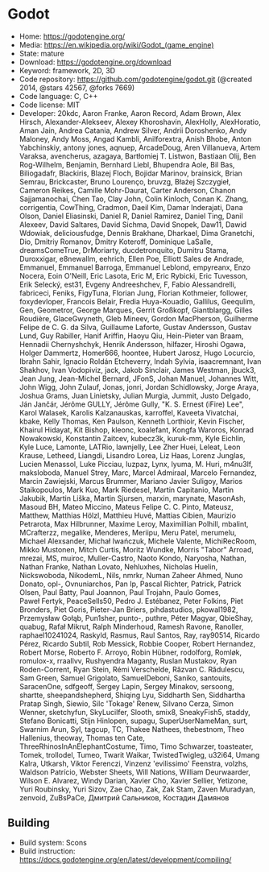 # Godot

- Home: https://godotengine.org/
- Media: https://en.wikipedia.org/wiki/Godot_(game_engine)
- State: mature
- Download: https://godotengine.org/download
- Keyword: framework, 2D, 3D
- Code repository: https://github.com/godotengine/godot.git (@created 2014, @stars 42567, @forks 7669)
- Code language: C, C++
- Code license: MIT
- Developer: 20kdc, Aaron Franke, Aaron Record, Adam Brown, Alex Hirsch, Alexander-Alekseev, Alexey Khoroshavin, AlexHolly, AlexHoratio, Aman Jain, Andrea Catania, Andrew Silver, Andrii Doroshenko, Andy Maloney, Andy Moss, Angad Kambli, Anilforextra, Anish Bhobe, Anton Yabchinskiy, antony jones, aqnuep, ArcadeDoug, Aren Villanueva, Artem Varaksa, avencherus, azagaya, Bartłomiej T. Listwon, Bastiaan Olij, Ben Rog-Wilhelm, Benjamin, Bernhard Liebl, Bhupendra Aole, Bil Bas, Biliogadafr, Blackiris, Blazej Floch, Bojidar Marinov, brainsick, Brian Semrau, Brickcaster, Bruno Lourenço, bruvzg, Błażej Szczygieł, Cameron Reikes, Camille Mohr-Daurat, Carter Anderson, Chanon Sajjamanochai, Chen Tao, Clay John, Colin Kinloch, Conan K. Zhang, corrigentia, CowThing, Cradmon, Daeil Kim, Damar Inderajati, Dana Olson, Daniel Eliasinski, Daniel R, Daniel Ramirez, Daniel Ting, Danil Alexeev, David Saltares, David Sichma, David Snopek, Daw11, Dawid Wdowiak, deliciousfudge, Dennis Brakhane, Dharkael, Dima Granetchi, Dio, Dmitriy Romanov, Dmitry Koteroff, Dominique LaSalle, dreamsComeTrue, DrMoriarty, ducdetronquito, Dumitru Stama, Duroxxigar, e8newallm, eehrich, Ellen Poe, Elliott Sales de Andrade, Emmanuel, Emmanuel Barroga, Emmanuel Leblond, empyreanx, Enzo Nocera, Eoin O'Neill, Eric Lasota, Eric M, Eric Rybicki, Eric Tuvesson, Erik Selecký, est31, Evgeny Andreeshchev, F, Fabio Alessandrelli, fabriceci, Feniks, FigyTuna, Florian Jung, Florian Kothmeier, follower, foxydevloper, Francois Belair, Fredia Huya-Kouadio, Gallilus, Geequlim, Gen, Geometror, George Marques, Gerrit Großkopf, Giantblargg, Gilles Roudière, GlaceGwyneth, Gleb Mineev, Gordon MacPherson, Guilherme Felipe de C. G. da Silva, Guillaume Laforte, Gustav Andersson, Gustav Lund, Guy Rabiller, Hanif Ariffin, Haoyu Qiu, Hein-Pieter van Braam, Hennadii Chernyshchyk, Henrik Andersson, hilfazer, Hiroshi Ogawa, Holger Dammertz, Homer666, hoontee, Hubert Jarosz, Hugo Locurcio, Ibrahn Sahir, Ignacio Roldán Etcheverry, Indah Sylvia, isaacremnant, Ivan Shakhov, Ivan Vodopiviz, jack, Jakob Sinclair, James Westman, jbuck3, Jean Jung, Jean-Michel Bernard, JFonS, Johan Manuel, Johannes Witt, John Wigg, John Zulauf, Jonas, jonri, Jordan Schidlowsky, Jorge Araya, Joshua Grams, Juan Linietsky, Julian Murgia, Jummit, Justo Delgado, Ján Jančár, Jérôme GULLY, Jérôme Gully, "K. S. Ernest (iFire) Lee", Karol Walasek, Karolis Kalzanauskas, karroffel, Kaveeta Vivatchai, kbake, Kelly Thomas, Ken Paulson, Kenneth Lorthioir, Kevin Fischer, Khairul Hidayat, Kit Bishop, kleonc, koalefant, Kongfa Waroros, Konrad Nowakowski, Konstantin Zaitcev, kubecz3k, kuruk-mm, Kyle Eichlin, Kyle Luce, Lamonte, LATRio, lawnjelly, Lee Zher Huei, Leleat, Leon Krause, Letheed, Liangdi, Lisandro Lorea, Liz Haas, Lorenz Junglas, Lucien Menassol, Luke Picciau, luzpaz, Lynx, lyuma, M. Huri, m4nu3lf, maksloboda, Manuel Strey, Marc, Marcel Admiraal, Marcelo Fernandez, Marcin Zawiejski, Marcus Brummer, Mariano Javier Suligoy, Marios Staikopoulos, Mark Kuo, Mark Riedesel, Martin Capitanio, Martin Jakubik, Martin Liška, Martin Sjursen, marxin, marynate, MasonAsh, Masoud BH, Mateo Miccino, Mateus Felipe C. C. Pinto, Mateusz, Matthew, Matthias Hölzl, Matthieu Huvé, Mattias Cibien, Maurizio Petrarota, Max Hilbrunner, Maxime Leroy, Maximillian Polhill, mbalint, MCrafterzz, megalike, Menderes, Meriipu, Meru Patel, merumelu, Michael Alexsander, Michał Iwańczuk, Michele Valente, MichiRecRoom, Mikko Mustonen, Mitch Curtis, Moritz Wundke, Morris "Tabor" Arroad, mrezai, MS, muiroc, Muller-Castro, Naoto Kondo, Naryosha, Nathan, Nathan Franke, Nathan Lovato, Nehluxhes, Nicholas Huelin, Nickswoboda, NikodemL, Nils, nmrkr, Numan Zaheer Ahmed, Nuno Donato, opl-, Ovnuniarchos, Pan Ip, Pascal Richter, Patrick, Patrick Olsen, Paul Batty, Paul Joannon, Paul Trojahn, Paulo Gomes, Paweł Fertyk, PeaceSells50, Pedro J. Estébanez, Peter Folkins, Piet Bronders, Piet Goris, Pieter-Jan Briers, pihdastudios, pkowal1982, Przemysław Gołąb, Pun1sher, punto-, puthre, Péter Magyar, QbieShay, quabug, Rafał Mikrut, Ralph Minderhoud, Ramesh Ravone, Ranoller, raphael10241024, Raskyld, Rasmus, Raul Santos, Ray, ray90514, Ricardo Pérez, Ricardo Subtil, Rob Messick, Robbie Cooper, Robert Hernandez, Robert Morse, Roberto F. Arroyo, Robin Hübner, rodolforg, Romløk, romulox-x, rraallvv, Rushyendra Maganty, Ruslan Mustakov, Ryan Roden-Corrent, Ryan Stein, Rémi Verschelde, Răzvan C. Rădulescu, Sam Green, Samuel Grigolato, SamuelDeboni, Saniko, santouits, SaracenOne, sdfgeoff, Sergey Lapin, Sergey Minakov, sersoong, shartte, sheepandshepherd, Shiqing Lyu, Siddharth Sen, Siddhartha Pratap Singh, Siewio, Silc 'Tokage' Renew, Silvano Cerza, Simon Wenner, sketchyfun, SkyLucilfer, Slooth, smix8, SneakyFish5, staddy, Stefano Bonicatti, Stijn Hinlopen, supagu, SuperUserNameMan, surt, Swarnim Arun, Syl, tagcup, TC, Thakee Nathees, thebestnom, Theo Hallenius, theoway, Thomas ten Cate, ThreeRhinosInAnElephantCostume, Timo, Timo Schwarzer, toasteater, Tomek, trollodel, Tumeo, Twarit Waikar, TwistedTwigleg, u32i64, Umang Kalra, Utkarsh, Viktor Ferenczi, Vinzenz 'evilissimo' Feenstra, volzhs, Waldson Patrício, Webster Sheets, Will Nations, William Deurwaarder, Wilson E. Alvarez, Windy Darian, Xavier Cho, Xavier Sellier, Yetizone, Yuri Roubinsky, Yuri Sizov, Zae Chao, Zak, Zak Stam, Zaven Muradyan, zenvoid, ZuBsPaCe, Дмитрий Сальников, Костадин Дамянов

## Building

- Build system: Scons
- Build instruction: https://docs.godotengine.org/en/latest/development/compiling/
